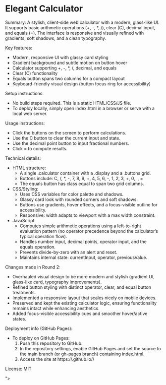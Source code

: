 # Elegant Calculator

Summary:
A stylish, client-side web calculator with a modern, glass-like UI. It supports basic arithmetic operations (+, -, *, /), clear (C), decimal input, and equals (=). The interface is responsive and visually refined with gradients, soft shadows, and a clean typography.

Key features:
- Modern, responsive UI with glassy card styling
- Gradient background and subtle motion on button hover
- Calculator supporting +, -, *, /, decimal, and equals
- Clear (C) functionality
- Equals button spans two columns for a compact layout
- Keyboard-friendly visual design (button focus ring for accessibility)

Setup instructions:
- No build steps required. This is a static HTML/CSS/JS file.
- To deploy locally, simply open index.html in a browser or serve with a local web server.

Usage instructions:
- Click the buttons on the screen to perform calculations.
- Use the C button to clear the current input and state.
- Use the decimal point button to input fractional numbers.
- Click = to compute results.

Technical details:
- HTML structure:
  - A single .calculator container with a .display and a .buttons grid.
  - Buttons include: C, /, *, -, 7, 8, 9, +, 4, 5, 6, -, 1, 2, 3, +, 0, ., =
  - The equals button has class equal to span two grid columns.
- CSS/Styling:
  - Uses CSS variables for color palette and shadows.
  - Glassy card look with rounded corners and soft shadows.
  - Buttons use gradients, hover effects, and a focus-visible outline for accessibility.
  - Responsive: width adapts to viewport with a max width constraint.
- JavaScript:
  - Computes simple arithmetic operations using a left-to-right evaluation pattern (no operator precedence beyond the calculator’s typical operation flow).
  - Handles number input, decimal points, operator input, and the equals operation.
  - Prevents divide-by-zero with an alert and reset.
  - Maintains internal state: currentInput, operator, previousValue.

Changes made in Round 2:
- Overhauled visual design to be more modern and stylish (gradient UI, glass-like card, typography improvements).
- Refined button styling with distinct operator, clear, and equal button treatments.
- Implemented a responsive layout that scales nicely on mobile devices.
- Preserved and kept the existing calculator logic, ensuring functionality remains intact while enhancing aesthetics.
- Added focus-visible accessibility cues and smoother hover/active states.

Deployment info (GitHub Pages):
- To deploy on GitHub Pages:
  1) Push this repository to GitHub.
  2) In the repository settings, enable GitHub Pages and set the source to the main branch (or gh-pages branch) containing index.html.
  3) Access the site at https://<your-username>.github.io/<repository-name>/

License:
MIT

">